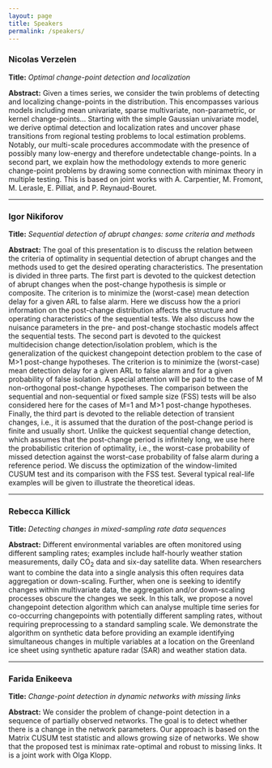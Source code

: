 ```yaml
---
layout: page
title: Speakers
permalink: /speakers/
---
```



### Nicolas Verzelen

**Title:** *Optimal change-point detection and localization*

**Abstract:** Given a times series, we consider the twin problems of detecting and localizing change-points in the distribution. This encompasses various models including mean univariate, sparse multivariate, non-parametric, or kernel change-points... Starting with the simple Gaussian univariate model, we derive optimal detection and localization rates and uncover phase transitions from regional testing problems to local estimation problems. Notably, our multi-scale procedures accommodate with the presence of possibly many low-energy and therefore undetectable change-points. In a second part, we explain how the methodology extends to more generic change-point problems by drawing some connection with minimax theory in multiple testing. This is based on joint works with A. Carpentier, M. Fromont, M. Lerasle, E. Pilliat, and P. Reynaud-Bouret. 

***

### Igor Nikiforov


**Title:** *Sequential detection of abrupt changes: some criteria and methods*
 
**Abstract:** The goal of this presentation is to discuss the relation between the criteria of optimality in sequential detection of abrupt changes and the methods used to get the desired operating characteristics. The presentation is divided in three parts. The first part is devoted to the quickest detection of abrupt changes when the post-change hypothesis is simple or composite. The criterion is to minimize the (worst-case) mean detection delay for a given ARL to false alarm. Here we discuss how the a priori information on the post-change distribution affects the structure and operating characteristics of the sequential tests. We also discuss how the nuisance parameters in the pre- and post-change stochastic models affect the sequential tests. The second part is devoted to the quickest multidecision change detection/isolation problem, which is the generalization of the quickest changepoint detection problem to the case of M>1 post-change hypotheses. The criterion is to minimize the (worst-case) mean detection delay for a given ARL to false alarm and for a given probability of false isolation. A special attention will be paid to the case of M non-orthogonal post-change hypotheses. The comparison between the sequential and non-sequential or fixed sample size (FSS) tests will be also considered here for the cases of M=1 and M>1 post-change hypotheses. Finally, the third part is devoted to the reliable detection of transient changes, i.e., it is assumed that the duration of the post-change period is finite and usually short. Unlike the quickest sequential change detection, which assumes that the post-change period is infinitely long, we use here the probabilistic criterion of optimality, i.e., the worst-case probability of missed detection against the worst-case probability of false alarm during a reference period. We discuss the optimization of the window-limited CUSUM test and its comparison with the FSS test. Several typical real-life examples will be given to illustrate the theoretical ideas.


***

### Rebecca Killick

**Title:** *Detecting changes in mixed-sampling rate data sequences*

**Abstract:** Different environmental variables are often monitored using different sampling rates; examples include half-hourly weather station measurements, daily CO$_2$ data and six-day satellite data. When researchers want to combine the data into a single analysis this often requires data aggregation or down-scaling. Further, when one is seeking to identify changes within multivariate data, the aggregation and/or down-scaling processes obscure the changes we seek. In this talk, we propose a novel changepoint detection algorithm which can analyse multiple time series for co-occurring changepoints with potentially different sampling rates, without requiring preprocessing to a standard sampling scale. We demonstrate the algorithm on synthetic data before providing an example identifying simultaneous changes in multiple variables at a location on the Greenland ice sheet using synthetic apature radar (SAR) and weather station data.

***

### Farida Enikeeva

**Title:** *Change-point detection in dynamic networks with missing links*

**Abstract:** We consider the problem of change-point detection in a sequence of
partially observed networks. The goal is to detect whether there is a change in the network
parameters. Our approach is based on the Matrix CUSUM test statistic and allows growing
size of networks. We show that the proposed test is minimax rate-optimal and robust to missing links. It is a joint work with Olga Klopp. 





